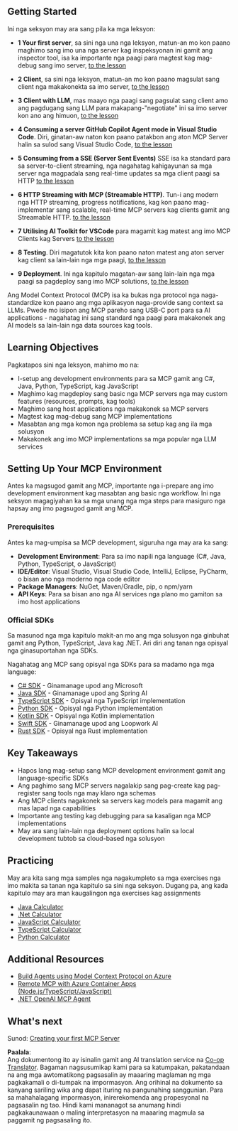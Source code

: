 <!--
CO_OP_TRANSLATOR_METADATA:
{
  "original_hash": "9191921de355cd9c8f46ebe21bdd52fd",
  "translation_date": "2025-06-13T00:39:24+00:00",
  "source_file": "03-GettingStarted/README.md",
  "language_code": "tl"
}
-->
## Getting Started  

Ini nga seksyon may ara sang pila ka mga leksyon:

- **1 Your first server**, sa sini nga una nga leksyon, matun-an mo kon paano maghimo sang imo una nga server kag inspeksyonan ini gamit ang inspector tool, isa ka importante nga paagi para magtest kag mag-debug sang imo server, [to the lesson](/03-GettingStarted/01-first-server/README.md)

- **2 Client**, sa sini nga leksyon, matun-an mo kon paano magsulat sang client nga makakonekta sa imo server, [to the lesson](/03-GettingStarted/02-client/README.md)

- **3 Client with LLM**, mas maayo nga paagi sang pagsulat sang client amo ang pagdugang sang LLM para makapang-"negotiate" ini sa imo server kon ano ang himuon, [to the lesson](/03-GettingStarted/03-llm-client/README.md)

- **4 Consuming a server GitHub Copilot Agent mode in Visual Studio Code**. Diri, ginatan-aw naton kon paano patakbon ang aton MCP Server halin sa sulod sang Visual Studio Code, [to the lesson](/03-GettingStarted/04-vscode/README.md)

- **5 Consuming from a SSE (Server Sent Events)** SSE isa ka standard para sa server-to-client streaming, nga nagahatag kahigayunan sa mga server nga magpadala sang real-time updates sa mga client paagi sa HTTP [to the lesson](/03-GettingStarted/05-sse-server/README.md)

- **6 HTTP Streaming with MCP (Streamable HTTP)**. Tun-i ang modern nga HTTP streaming, progress notifications, kag kon paano mag-implementar sang scalable, real-time MCP servers kag clients gamit ang Streamable HTTP. [to the lesson](/03-GettingStarted/06-http-streaming/README.md)

- **7 Utilising AI Toolkit for VSCode** para magamit kag matest ang imo MCP Clients kag Servers [to the lesson](/03-GettingStarted/07-aitk/README.md)

- **8 Testing**. Diri magatutok kita kon paano naton matest ang aton server kag client sa lain-lain nga mga paagi, [to the lesson](/03-GettingStarted/08-testing/README.md)

- **9 Deployment**. Ini nga kapitulo magatan-aw sang lain-lain nga mga paagi sa pagdeploy sang imo MCP solutions, [to the lesson](/03-GettingStarted/09-deployment/README.md)


Ang Model Context Protocol (MCP) isa ka bukas nga protocol nga naga-standardize kon paano ang mga aplikasyon naga-provide sang context sa LLMs. Pwede mo isipon ang MCP pareho sang USB-C port para sa AI applications - nagahatag ini sang standard nga paagi para makakonek ang AI models sa lain-lain nga data sources kag tools.

## Learning Objectives

Pagkatapos sini nga leksyon, mahimo mo na:

- I-setup ang development environments para sa MCP gamit ang C#, Java, Python, TypeScript, kag JavaScript
- Maghimo kag magdeploy sang basic nga MCP servers nga may custom features (resources, prompts, kag tools)
- Maghimo sang host applications nga makakonek sa MCP servers
- Magtest kag mag-debug sang MCP implementations
- Masabtan ang mga komon nga problema sa setup kag ang ila mga solusyon
- Makakonek ang imo MCP implementations sa mga popular nga LLM services

## Setting Up Your MCP Environment

Antes ka magsugod gamit ang MCP, importante nga i-prepare ang imo development environment kag masabtan ang basic nga workflow. Ini nga seksyon magagiyahan ka sa mga unang nga mga steps para masiguro nga hapsay ang imo pagsugod gamit ang MCP.

### Prerequisites

Antes ka mag-umpisa sa MCP development, siguruha nga may ara ka sang:

- **Development Environment**: Para sa imo napili nga language (C#, Java, Python, TypeScript, o JavaScript)
- **IDE/Editor**: Visual Studio, Visual Studio Code, IntelliJ, Eclipse, PyCharm, o bisan ano nga moderno nga code editor
- **Package Managers**: NuGet, Maven/Gradle, pip, o npm/yarn
- **API Keys**: Para sa bisan ano nga AI services nga plano mo gamiton sa imo host applications


### Official SDKs

Sa masunod nga mga kapitulo makit-an mo ang mga solusyon nga ginbuhat gamit ang Python, TypeScript, Java kag .NET. Ari diri ang tanan nga opisyal nga ginasuportahan nga SDKs.

Nagahatag ang MCP sang opisyal nga SDKs para sa madamo nga mga language:
- [C# SDK](https://github.com/modelcontextprotocol/csharp-sdk) - Ginamanage upod ang Microsoft
- [Java SDK](https://github.com/modelcontextprotocol/java-sdk) - Ginamanage upod ang Spring AI
- [TypeScript SDK](https://github.com/modelcontextprotocol/typescript-sdk) - Opisyal nga TypeScript implementation
- [Python SDK](https://github.com/modelcontextprotocol/python-sdk) - Opisyal nga Python implementation
- [Kotlin SDK](https://github.com/modelcontextprotocol/kotlin-sdk) - Opisyal nga Kotlin implementation
- [Swift SDK](https://github.com/modelcontextprotocol/swift-sdk) - Ginamanage upod ang Loopwork AI
- [Rust SDK](https://github.com/modelcontextprotocol/rust-sdk) - Opisyal nga Rust implementation

## Key Takeaways

- Hapos lang mag-setup sang MCP development environment gamit ang language-specific SDKs
- Ang paghimo sang MCP servers nagalakip sang pag-create kag pag-register sang tools nga may klaro nga schemas
- Ang MCP clients nagakonek sa servers kag models para magamit ang mas lapad nga capabilities
- Importante ang testing kag debugging para sa kasaligan nga MCP implementations
- May ara sang lain-lain nga deployment options halin sa local development tubtob sa cloud-based nga solusyon

## Practicing

May ara kita sang mga samples nga nagakumpleto sa mga exercises nga imo makita sa tanan nga kapitulo sa sini nga seksyon. Dugang pa, ang kada kapitulo may ara man kaugalingon nga exercises kag assignments

- [Java Calculator](./samples/java/calculator/README.md)
- [.Net Calculator](../../../03-GettingStarted/samples/csharp)
- [JavaScript Calculator](./samples/javascript/README.md)
- [TypeScript Calculator](./samples/typescript/README.md)
- [Python Calculator](../../../03-GettingStarted/samples/python)

## Additional Resources

- [Build Agents using Model Context Protocol on Azure](https://learn.microsoft.com/azure/developer/ai/intro-agents-mcp)
- [Remote MCP with Azure Container Apps (Node.js/TypeScript/JavaScript)](https://learn.microsoft.com/samples/azure-samples/mcp-container-ts/mcp-container-ts/)
- [.NET OpenAI MCP Agent](https://learn.microsoft.com/samples/azure-samples/openai-mcp-agent-dotnet/openai-mcp-agent-dotnet/)

## What's next

Sunod: [Creating your first MCP Server](/03-GettingStarted/01-first-server/README.md)

**Paalala**:  
Ang dokumentong ito ay isinalin gamit ang AI translation service na [Co-op Translator](https://github.com/Azure/co-op-translator). Bagaman nagsusumikap kami para sa katumpakan, pakatandaan na ang mga awtomatikong pagsasalin ay maaaring maglaman ng mga pagkakamali o di-tumpak na impormasyon. Ang orihinal na dokumento sa kanyang sariling wika ang dapat ituring na pangunahing sanggunian. Para sa mahahalagang impormasyon, inirerekomenda ang propesyonal na pagsasalin ng tao. Hindi kami mananagot sa anumang hindi pagkakaunawaan o maling interpretasyon na maaaring magmula sa paggamit ng pagsasaling ito.